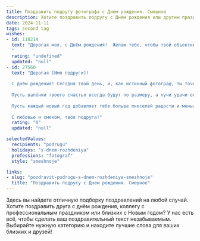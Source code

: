 ```yaml
---
title: Поздравить подругу фотографа c Днем рождения. Смешное
description: Хотите поздравить подругу c Днем рождения или другим праздником? Наш ИИ создаст незабываемое поздравление, а вы обязательно выделитесь среди других.  
date: 2024-11-11
tags: second tag
wishes:
- id: 118214
  text: "Дорогая моя, с Днём рождения!  Желаю тебе, чтобы твой объектив всегда был чистым, модели – красивыми, а заказы – жирными! Пусть в твоей жизни будет столько света, сколько на твоих лучших снимках, и столько позитива, сколько фотошопа ты используешь!  Оставайся такой же яркой и неповторимой, как твои фотографии!  С днём рождения, фото-маэстро!
  "
  rating: "undefined"
  updated: "null"
- id: 27560
  text: "Дорогая [Имя подруги]!
  
  С днём рождения! Сегодня твой день, и, как истинный фотограф, ты точно умеешь управлять моментами! Желаю, чтобы каждый твой кадр был не просто чётким, а с яркими красками счастья, а в жизни не было размытия и плоских кадров!
  
  Пусть вале́нки твоего счастья всегда будут по размеру, а лучи удачи освещают все самые запечатлённые события! Желаю, чтобы твоя жизнь была как идеальный фотосет – полный необычных ракурсов, ярких эмоций, и чтобы в ней не было ни одного «неудачного снимка»!
  
  Пусть каждый новый год добавляет тебе больше пикселей радости и меньше «размытых» моментов! Помни, что лучший объектив для счастья – это улыбка!
  
  С любовью и смехом, твоя подруга!"
  rating: "0"
  updated: "null"

selectedValues:
  recipients: "podrugu"
  holidays: "s-dnem-rozhdeniya"
  professions: "fotograf"
  style: "smeshnoje"

links:
- slug: "pozdravit-podrugu-s-dnem-rozhdeniya-smeshnoje"
  title: "Поздравить подругу c Днем рождения. Смешное"
---
```


Здесь вы найдете отличную подборку поздравлений на любой случай. 
Хотите поздравить друга с днём рождения, коллегу с профессиональным праздником или близких с Новым годом? У нас есть всё, чтобы сделать ваш поздравительный текст незабываемым. Выбирайте нужную категорию и находите лучшие слова для ваших близких и друзей!
